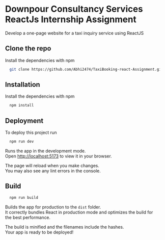 
# Downpour Consultancy Services ReactJs Internship Assignment
 

Develop a one-page website for a taxi inquiry service using ReactJS
## Clone the repo

Install the dependencies with npm

```bash
  git clone https://github.com/Abhi2474/TaxiBooking-react-Assignment.git
```

## Installation

Install the dependencies with npm

```bash
  npm install
``` 
## Deployment

To deploy this project run

```bash
  npm run dev
```
Runs the app in the development mode.\
Open [http://localhost:5173](http://localhost:5173) to view it in your browser.

The page will reload when you make changes.\
You may also see any lint errors in the console.

## Build

```bash
  npm run build
```

Builds the app for production to the `dist` folder.\
It correctly bundles React in production mode and optimizes the build for the best performance.

The build is minified and the filenames include the hashes.\
Your app is ready to be deployed!
